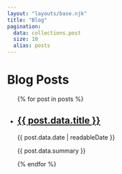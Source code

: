 ```yaml
---
layout: "layouts/base.njk"
title: "Blog"
pagination:
  data: collections.post
  size: 10
  alias: posts
---
```


<h1>Blog Posts</h1>

<ul class="post-list">
  {% for post in posts %}
    <li>
      <h2><a href="{{ post.url }}">{{ post.data.title }}</a></h2>
      <p>{{ post.data.date | readableDate }}</p>
      <p>{{ post.data.summary }}</p>
    </li>
  {% endfor %}
</ul>
